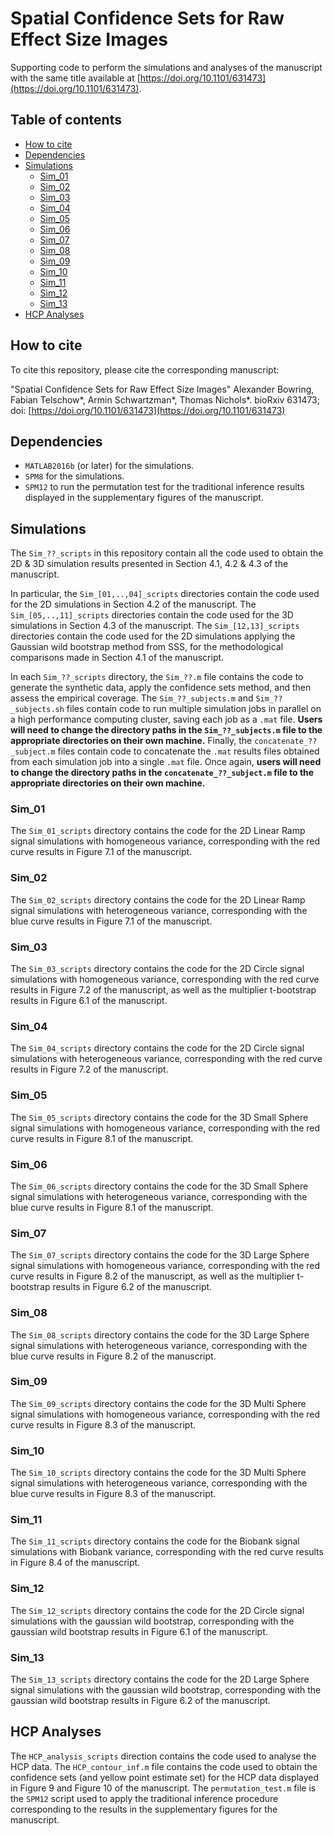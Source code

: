 # Spatial Confidence Sets for Raw Effect Size Images
Supporting code to perform the simulations and analyses of the manuscript with the same title available at [https://doi.org/10.1101/631473](https://doi.org/10.1101/631473).

## Table of contents
   * [How to cite](#how-to-cite)
   * [Dependencies](#dependencies)
   * [Simulations](#simulations)
      * [Sim_01](#sim_01)
      * [Sim_02](#sim_02)
      * [Sim_03](#sim_03)
      * [Sim_04](#sim_04)
      * [Sim_05](#sim_05)
      * [Sim_06](#sim_06)
      * [Sim_07](#sim_07)
      * [Sim_08](#sim_08)
      * [Sim_09](#sim_09)
      * [Sim_10](#sim_10)
      * [Sim_11](#sim_11)
      * [Sim_12](#sim_12)
      * [Sim_13](#sim_13)
   * [HCP Analyses](#hcp-analyses)

## How to cite

To cite this repository, please cite the corresponding manuscript: 

"Spatial Confidence Sets for Raw Effect Size Images" Alexander Bowring, Fabian Telschow\*, Armin Schwartzman\*, Thomas Nichols\*. bioRxiv 631473; doi: [https://doi.org/10.1101/631473](https://doi.org/10.1101/631473) 

## Dependencies
* `MATLAB2016b` (or later) for the simulations.
* `SPM8` for the simulations.
* `SPM12` to run the permutation test for the traditional inference results displayed in the supplementary figures of the manuscript.

## Simulations
The `Sim_??_scripts` in this repository contain all the code used to obtain the 2D & 3D simulation results presented in Section 4.1, 4.2 & 4.3 of the manuscript. 

In particular, the `Sim_[01,..,04]_scripts` directories contain the code used for the 2D simulations in Section 4.2 of the manuscript. The `Sim_[05,..,11]_scripts` directories contain the code used for the 3D simulations in Section 4.3 of the manuscript. The `Sim_[12,13]_scripts` directories contain the code used for the 2D simulations applying the Gaussian wild bootstrap method from SSS, for the methodological comparisons made in Section 4.1 of the manuscript.

In each `Sim_??_scripts` directory, the `Sim_??.m` file contains the code to generate the synthetic data, apply the confidence sets method, and then assess the empirical coverage. The `Sim_??_subjects.m` and `Sim_??_subjects.sh` files contain code to run multiple simulation jobs in parallel on a high performance computing cluster, saving each job as a `.mat` file. **Users will need to change the directory paths in the `Sim_??_subjects.m` file to the appropriate directories on their own machine.** Finally, the `concatenate_??_subject.m` files contain code to concatenate the `.mat` results files obtained from each simulation job into a single `.mat` file. Once again, **users will need to change the directory paths in the `concatenate_??_subject.m` file to the appropriate directories on their own machine.**

### Sim_01
The `Sim_01_scripts` directory contains the code for the 2D Linear Ramp signal simulations with homogeneous variance, corresponding with the red curve results in Figure 7.1 of the manuscript.

### Sim_02
The `Sim_02_scripts` directory contains the code for the 2D Linear Ramp signal simulations with heterogeneous variance, corresponding with the blue curve results in Figure 7.1 of the manuscript.

### Sim_03
The `Sim_03_scripts` directory contains the code for the 2D Circle signal simulations with homogeneous variance, corresponding with the red curve results in Figure 7.2 of the manuscript, as well as the multiplier t-bootstrap results in Figure 6.1 of the manuscript.

### Sim_04
The `Sim_04_scripts` directory contains the code for the 2D Circle signal simulations with heterogeneous variance, corresponding with the red curve results in Figure 7.2 of the manuscript.

### Sim_05
The `Sim_05_scripts` directory contains the code for the 3D Small Sphere signal simulations with homogeneous variance, corresponding with the red curve results in Figure 8.1 of the manuscript.

### Sim_06
The `Sim_06_scripts` directory contains the code for the 3D Small Sphere signal simulations with heterogeneous variance, corresponding with the blue curve results in Figure 8.1 of the manuscript.

### Sim_07
The `Sim_07_scripts` directory contains the code for the 3D Large Sphere signal simulations with homogeneous variance, corresponding with the red curve results in Figure 8.2 of the manuscript, as well as the multiplier t-bootstrap results in Figure 6.2 of the manuscript.

### Sim_08
The `Sim_08_scripts` directory contains the code for the 3D Large Sphere signal simulations with heterogeneous variance, corresponding with the blue curve results in Figure 8.2 of the manuscript.

### Sim_09
The `Sim_09_scripts` directory contains the code for the 3D Multi Sphere signal simulations with homogeneous variance, corresponding with the red curve results in Figure 8.3 of the manuscript.

### Sim_10
The `Sim_10_scripts` directory contains the code for the 3D Multi Sphere signal simulations with heterogeneous variance, corresponding with the blue curve results in Figure 8.3 of the manuscript.

### Sim_11
The `Sim_11_scripts` directory contains the code for the Biobank signal simulations with Biobank variance, corresponding with the red curve results in Figure 8.4 of the manuscript.

### Sim_12
The `Sim_12_scripts` directory contains the code for the 2D Circle signal simulations with the gaussian wild bootstrap, corresponding with the gaussian wild bootstrap results in Figure 6.1 of the manuscript.

### Sim_13
The `Sim_13_scripts` directory contains the code for the 2D Large Sphere signal simulations with the gaussian wild bootstrap, corresponding with the gaussian wild bootstrap results in Figure 6.2 of the manuscript.

## HCP Analyses
The `HCP_analysis_scripts` direction contains the code used to analyse the HCP data. The `HCP_contour_inf.m` file contains the code used to obtain the confidence sets (and yellow point estimate set) for the HCP data displayed in Figure 9 and Figure 10 of the manuscript. The `permutation_test.m` file is the `SPM12` script used to apply the traditional inference procedure corresponding to the results in the supplementary figures for the manuscript. 